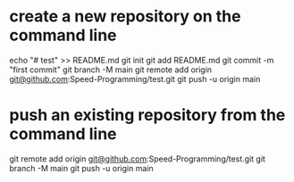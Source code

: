 # create a new repository on the command line
echo "# test" >> README.md
git init
git add README.md
git commit -m "first commit"
git branch -M main
git remote add origin git@github.com:Speed-Programming/test.git
git push -u origin main

# push an existing repository from the command line
git remote add origin git@github.com:Speed-Programming/test.git
git branch -M main
git push -u origin main
